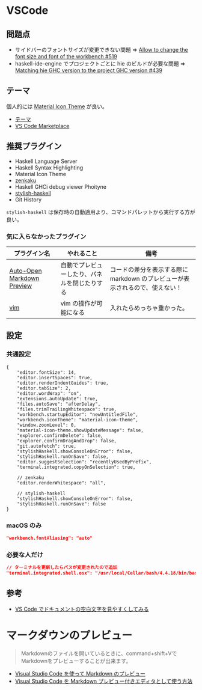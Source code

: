 # VSCode

## 問題点

- サイドバーのフォントサイズが変更できない問題 => [Allow to change the font size and font of the workbench #519](https://github.com/Microsoft/vscode/issues/519)
- haskell-ide-engine でプロジェクトごとに hie のビルドが必要な問題 => [Matching hie GHC version to the project GHC version #439](https://github.com/haskell/haskell-ide-engine/issues/439)

## テーマ

個人的には [Material Icon Theme](https://marketplace.visualstudio.com/items?itemName=PKief.material-icon-theme) が良い。

- [テーマ](https://vscode-doc-jp.github.io/docs/getstarted/themes.html)
- [VS Code Marketplace](https://marketplace.visualstudio.com/search?target=vscode&category=Themes&sortBy=Downloads)


## 推奨プラグイン
- Haskell Language Server
- Haskell Syntax Highlighting
- Material Icon Theme
- [zenkaku](https://marketplace.visualstudio.com/items?itemName=mosapride.zenkaku)
- Haskell GHCi debug viewer Phoityne
- [stylish-haskell](https://marketplace.visualstudio.com/items?itemName=vigoo.stylish-haskell)
- Git History

`stylish-haskell` は保存時の自動適用より、コマンドパレットから実行する方が良い。

### 気に入らなかったプラグイン

プラグイン名 | やれること | 備考
--------|------- |------
[Auto-Open Markdown Preview](https://marketplace.visualstudio.com/items?itemName=hnw.vscode-auto-open-markdown-preview) | 自動でプレビューしたり、パネルを閉じたりする | コードの差分を表示する際に markdown のプレビューが表示されるので、使えない！
[vim](https://github.com/VSCodeVim/Vim) | vim の操作が可能になる | 入れたらめっちゃ重かった。

## 設定

### 共通設定

```
{
    "editor.fontSize": 14,
    "editor.insertSpaces": true,
    "editor.renderIndentGuides": true,
    "editor.tabSize": 2,
    "editor.wordWrap": "on",
    "extensions.autoUpdate": true,
    "files.autoSave": "afterDelay",
    "files.trimTrailingWhitespace": true,
    "workbench.startupEditor": "newUntitledFile",
    "workbench.iconTheme": "material-icon-theme",
    "window.zoomLevel": 0,
    "material-icon-theme.showUpdateMessage": false,
    "explorer.confirmDelete": false,
    "explorer.confirmDragAndDrop": false,
    "git.autofetch": true,
    "stylishHaskell.showConsoleOnError": false,
    "stylishHaskell.runOnSave": false,
    "editor.suggestSelection": "recentlyUsedByPrefix",
    "terminal.integrated.copyOnSelection": true,
    
    // zenkaku
    "editor.renderWhitespace": "all",
    
    // stylish-haskell
    "stylishHaskell.showConsoleOnError": false,
    "stylishHaskell.runOnSave": false
}
```

### macOS のみ

```json
"workbench.fontAliasing": "auto"
```

### 必要な人だけ

```json
// ターミナルを更新したらパスが変更されたので追加
"terminal.integrated.shell.osx": "/usr/local/Cellar/bash/4.4.18/bin/bash"
```

## 参考
- [VS Code でドキュメントの空白文字を見やすくしてみる](https://qiita.com/satokaz/items/cb45d82f6f8f1e24c0d6)

# マークダウンのプレビュー
> Markdownのファイルを開いているときに、command+shift+VでMarkdownをプレビューすることが出来ます。

- [Visual Studio Code を使って Markdown のプレビュー](https://qiita.com/poemn/items/8094c04bba86bd4fbe54)
- [Visual Studio Code を Markdown プレビュー付きエディタとして使う方法](https://qiita.com/akira6592/items/da5271a4987eab2c7a5a)
